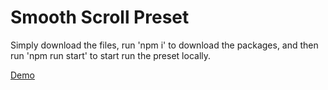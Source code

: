 # Smooth Scroll Preset

Simply download the files, run 'npm i' to download the packages, and then run 'npm run start' to start run the preset locally.

[Demo](https://dimianni.github.io/SmoothScroll/)
